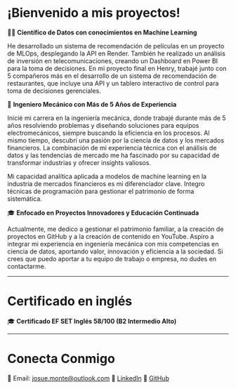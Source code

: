 # ¡Bienvenido a mis proyectos!

👨‍💻 **Científico de Datos con conocimientos en Machine Learning**

He desarrollado un sistema de recomendación de películas en un proyecto de MLOps, desplegando la API en Render. También he realizado un análisis de inversión en telecomunicaciones, creando un Dashboard en Power BI para la toma de decisiones. En mi proyecto final en Henry, trabajé junto con 5 compañeros más en el desarrollo de un sistema de recomendación de restaurantes, que incluye una API y un tablero interactivo de control para toma de decisiones gerenciales.

🔧 **Ingeniero Mecánico con Más de 5 Años de Experiencia**

Inicié mi carrera en la ingeniería mecánica, donde trabajé durante más de 5 años resolviendo problemas y diseñando soluciones para equipos electromecánicos, siempre buscando la eficiencia en los procesos. Al mismo tiempo, descubrí una pasión por la ciencia de datos y los mercados financieros. La combinación de mi experiencia técnica con el análisis de datos y las tendencias de mercado me ha fascinado por su capacidad de transformar industrias y ofrecer insights valiosos.



Mi capacidad analítica aplicada a modelos de machine learning en la industria de mercados financieros es mi diferenciador clave. Integro técnicas de programación para gestionar el patrimonio de forma sistemática.

🎓 **Enfocado en Proyectos Innovadores y Educación Continuada**

Actualmente, me dedico a gestionar el patrimonio familiar, a la creación de proyectos en GitHub y a la creación de contenido en YouTube. Aspiro a integrar mi experiencia en ingeniería mecánica con mis competencias en ciencia de datos, aportando valor, innovación y eficiencia a la sociedad. Si crees que puedo aportar a tu equipo de trabajo o empresa, no dudes en contactarme.

---

# Certificado en inglés

🎓 **Certificado EF SET Inglés 58/100 (B2 Intermedio Alto)**

---

# Conecta Conmigo


📧 Email: [josue.monte@outlook.com](mailto:josue.monte@outlook.com)
💼 [LinkedIn](https://www.linkedin.com/in/josuemonte)
🚀 [GitHub](https://github.com/JosueMonte)
